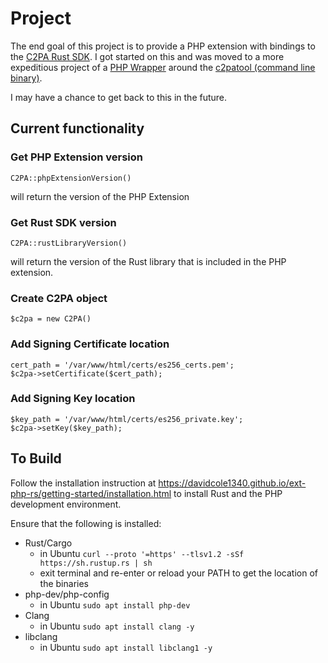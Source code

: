 # Project
The end goal of this project is to provide a PHP extension with bindings to the [C2PA Rust SDK](https://github.com/contentauth/c2pa-rs). I got started on this and was moved to a more expeditious project of a [PHP Wrapper](https://github.com/jrglasgow/c2patool) around the [c2patool (command line binary)](https://github.com/contentauth/c2patool).

I may have a chance to get back to this in the future.


## Current functionality
### Get PHP Extension version
```
C2PA::phpExtensionVersion()
```
will return the version of the PHP Extension
### Get Rust SDK version
```
C2PA::rustLibraryVersion()
```
will return the version of the Rust library that is included in the PHP extension.

### Create C2PA object
```
$c2pa = new C2PA()
```

### Add Signing Certificate location
```
cert_path = '/var/www/html/certs/es256_certs.pem';
$c2pa->setCertificate($cert_path);
```


### Add Signing Key location
```
$key_path = '/var/www/html/certs/es256_private.key';
$c2pa->setKey($key_path);
```


## To Build
Follow the installation instruction at https://davidcole1340.github.io/ext-php-rs/getting-started/installation.html to install Rust and the PHP development environment.

Ensure that the following is installed:
* Rust/Cargo
  * in Ubuntu `curl --proto '=https' --tlsv1.2 -sSf https://sh.rustup.rs | sh`
  * exit terminal and re-enter or reload your PATH to get the location of the binaries
* php-dev/php-config
  * in Ubuntu `sudo apt install php-dev`
* Clang
  * in Ubuntu `sudo apt install clang -y`
* libclang
  * in Ubuntu `sudo apt install libclang1 -y`
